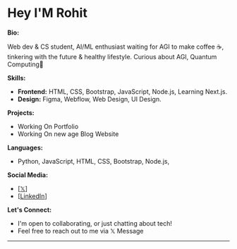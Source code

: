 # Hey I'M Rohit

<!-- ![](https://github.com/Rohit-48/Rohit-48/blob/main/Images/25.jpeg) -->

**Bio:**

Web dev & CS student, AI/ML enthusiast waiting for AGI to make coffee ☕️, tinkering with the future &  healthy lifestyle. Curious about AGI, Quantum Computing🌴


**Skills:**

* **Frontend:** HTML, CSS, Bootstrap, JavaScript, Node.js, Learning Next.js.
* **Design:** Figma, Webflow, Web Design, UI Design.

**Projects:**

* Working On Portfolio
* Working On new age Blog Website

**Languages:**

* Python, JavaScript, HTML, CSS, Bootstrap, Node.js,

**Social Media:**

* [[𝕏](https://twitter.com/Mr_Rohit_77)]
* [[LinkedIn](https://www.linkedin.com/in/rohit48/)] 

**Let's Connect:**

* I'm open to collaborating, or just chatting about tech!
* Feel free to reach out to me via 𝕏 Message 

---
